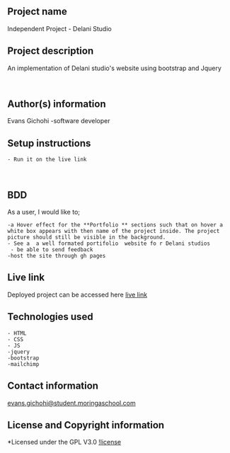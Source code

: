 ## Project name
Independent Project - Delani Studio
​
## Project description
An implementation of Delani studio's website using bootstrap and Jquery
  
​
## Author(s) information
Evans Gichohi
    -software developer
  
## Setup instructions
    - Run it on the live link
​
## BDD
As a user, I would like to;

    -a Hover effect for the **Portfolio ** sections such that on hover a white box appears with then name of the project inside. The project picture should still be visible in the background. 
    - See a  a well formated portifolio  website fo r Delani studios
     - be able to send feedback
    -host the site through gh pages
  
## Live link
Deployed project can be accessed here 
  [live link](https://gichohievans.github.io/Delanistudio/)
​
## Technologies used
    - HTML
    - CSS
    - JS
    -jquery
    -bootstrap
    -mailchimp
  
## Contact information
evans.gichohi@student.moringaschool.com
  
## License and Copyright information
*Licensed under the GPL V3.0
    [!license](https://github.com/gichohievans/Delanistudio/blob/main/LICENSE)